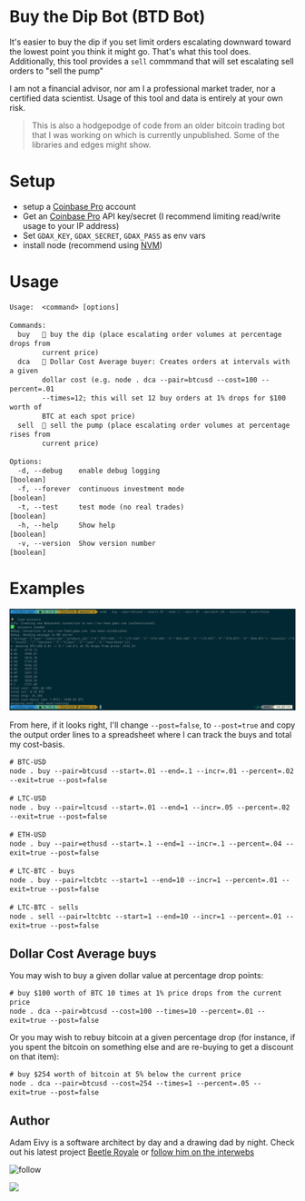 [Coinbase]: https://www.coinbase.com/join/antic

# Buy the Dip Bot (BTD Bot)

It's easier to buy the dip if you set limit orders escalating downward toward the lowest point you think it might go. That's what this tool does. Additionally, this tool provides a `sell` commmand that will set escalating sell orders to "sell the pump"

I am not a financial advisor, nor am I a professional market trader, nor a certified data scientist. Usage of this tool and data is entirely at your own risk.

> This is also a hodgepodge of code from an older bitcoin trading bot that I was working on which is currently unpublished. Some of the libraries and edges might show.

# Setup

* setup a [Coinbase Pro][Coinbase] account
* Get an [Coinbase Pro][Coinbase] API key/secret (I recommend limiting read/write usage to your IP address)
* Set `GDAX_KEY`, `GDAX_SECRET`, `GDAX_PASS` as env vars
* install node (recommend using [NVM](https://github.com/creationix/nvm))

# Usage

```
Usage:  <command> [options]

Commands:
  buy   🤖 buy the dip (place escalating order volumes at percentage drops from
        current price)
  dca   🤖 Dollar Cost Average buyer: Creates orders at intervals with a given
        dollar cost (e.g. node . dca --pair=btcusd --cost=100 --percent=.01
        --times=12; this will set 12 buy orders at 1% drops for $100 worth of
        BTC at each spot price)
  sell  🤖 sell the pump (place escalating order volumes at percentage rises from
        current price)

Options:
  -d, --debug    enable debug logging                                  [boolean]
  -f, --forever  continuous investment mode                            [boolean]
  -t, --test     test mode (no real trades)                            [boolean]
  -h, --help     Show help                                             [boolean]
  -v, --version  Show version number                                   [boolean]
```

# Examples

![](demo.png)

From here, if it looks right, I'll change `--post=false`, to `--post=true` and copy the output order lines to a spreadsheet where I can track the buys and total my cost-basis.

```
# BTC-USD
node . buy --pair=btcusd --start=.01 --end=.1 --incr=.01 --percent=.02 --exit=true --post=false

# LTC-USD
node . buy --pair=ltcusd --start=.01 --end=1 --incr=.05 --percent=.02 --exit=true --post=false

# ETH-USD
node . buy --pair=ethusd --start=.1 --end=1 --incr=.1 --percent=.04 --exit=true --post=false

# LTC-BTC - buys
node . buy --pair=ltcbtc --start=1 --end=10 --incr=1 --percent=.01 --exit=true --post=false 

# LTC-BTC - sells
node . sell --pair=ltcbtc --start=1 --end=10 --incr=1 --percent=.01 --exit=true --post=false 
```

## Dollar Cost Average buys

You may wish to buy a given dollar value at percentage drop points:
```
# buy $100 worth of BTC 10 times at 1% price drops from the current price
node . dca --pair=btcusd --cost=100 --times=10 --percent=.01 --exit=true --post=false
```

Or you may wish to rebuy bitcoin at a given percentage drop (for instance, if you spent the bitcoin on something else and are re-buying to get a discount on that item):
```
# buy $254 worth of bitcoin at 5% below the current price
node . dca --pair=btcusd --cost=254 --times=1 --percent=.05 --exit=true --post=false
```

## Author

Adam Eivy is a software architect by day and a drawing dad by night. Check out his latest project [Beetle Royale](http://beetleroyale.com) or [follow him on the interwebs](http://adameivy.com)

![follow](https://img.shields.io/twitter/follow/antic.svg?style=social&label=Follow)

[![](https://www.coinbase.com/assets/buttons/donation_small-c2401ae30dd0ad6018deadfc4bb506bf56b5b7062738ee449bee97c4e80ec70c.png)](https://www.coinbase.com/checkouts/62b15a45f11194f8555884e200024616)

